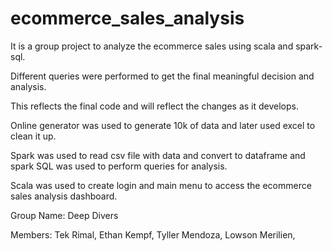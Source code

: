 # ecommerce_sales_analysis
It is a group project to analyze the ecommerce sales using scala and spark-sql. 

Different queries were performed to get the final meaningful decision and analysis.

This reflects the final code and will reflect the changes as it develops.

Online generator was used to generate 10k of data and later used excel to clean it up.

Spark was used to read csv file with data and convert to dataframe and spark SQL was used to perform queries for analysis.

Scala was used to create login and main menu to access the ecommerce sales analysis dashboard.

Group Name: Deep Divers

Members: Tek Rimal,
         Ethan Kempf,
         Tyller Mendoza,
         Lowson Merilien,
         
         


